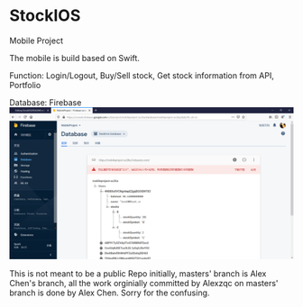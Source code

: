 # StockIOS
Mobile Project

The mobile is build based on Swift.

Function: Login/Logout, Buy/Sell stock, Get stock information from API, Portfolio

Database: Firebase
![image](2020-03-30.png)

This is not meant to be a public Repo initially, masters' branch is Alex Chen's branch, all the work orginially committed by Alexzqc on masters' branch is done by Alex Chen. Sorry for the confusing.
